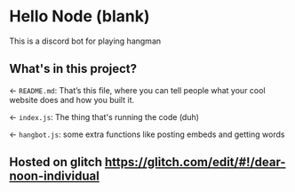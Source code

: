 # Hello Node (blank)

This is a discord bot for playing hangman

## What's in this project?

← `README.md`: That’s this file, where you can tell people what your cool website does and how you built it.

← `index.js`: The thing that's running the code (duh)

← `hangbot.js`: some extra functions like posting embeds and getting words

## Hosted on glitch https://glitch.com/edit/#!/dear-noon-individual
